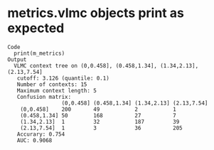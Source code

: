 # metrics.vlmc objects print as expected

    Code
      print(m_metrics)
    Output
      VLMC context tree on (0,0.458], (0.458,1.34], (1.34,2.13], (2.13,7.54] 
       cutoff: 3.126 (quantile: 0.1)
       Number of contexts: 15 
       Maximum context length: 5 
       Confusion matrix: 
                     (0,0.458] (0.458,1.34] (1.34,2.13] (2.13,7.54] 
        (0,0.458]    200       49           2           1           
        (0.458,1.34] 50        168          27          7           
        (1.34,2.13]  1         32           187         39          
        (2.13,7.54]  1         3            36          205         
       Accurary: 0.754 
       AUC: 0.9068 

